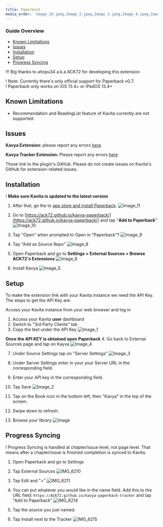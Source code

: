 ```yaml
---
title: Paperback
media_order: 'Image_10.jpeg,Image_2.jpeg,Image_3.jpeg,Image_4.jpeg,Image_5.jpeg,Image_6.jpeg,Image.jpeg,Image_11.jpeg,Image_9.jpeg,Image_1.jpeg,Image_7.jpeg,Image_8.jpeg,IMG_6211.PNG,IMG_6210.PNG,IMG_6215.PNG'
---
```


### Guide Overview
* [Known Limitations](#known-limitations)
* [Issues](#issues)
* [Installation](#installation)
* [Setup](#setup)
* [Progress Syncing](#progress-syncing)

!!! Big thanks to aitopu34 a.k.a ACK72 for developing this extension

! Note: Currently there's only official support for Paperback v0.7.<br/>
! Paperback only works on iOS 13.4+ or iPadOS 13.4+

## Known Limitations
* Recommendation and ReadingList feature of Kavita currently are not supported.

## Issues
**Kavya Extension:** please report any errors [here](https://github.com/ACK72/kavya-paperback/issues/new?assignees=ACK72&labels=&template=bug_report.md&title=%5BBUG%5D). 

**Kavya Tracker Extension:** Please report any errors [here](https://github.com/ACK72/kavya-paperback-tracker/issues/new?assignees=ACK72&title=%5BBUG%5D)

Those link to the plugin's GitHub. Please do not create issues on Kavita's GitHub for extension-related issues.

## Installation

! **Make sure Kavita is updated to the latest version**

1. After that, go the to [app store and install Paperback](https://apps.apple.com/us/app/paperback-a-komga-client/id1626613373).
![Image_11](Image_11.jpeg?resize=450,450 "Image_11")

2. Go to [https://ack72.github.io/kavya-paperback/](https://ack72.github.io/kavya-paperback/) and tap "**Add to Paperback**"
![Image_10](Image_10.jpeg?resize=450,450 "Image_10")

3. Tap "Open" when prompted to Open in "Paperback"?
![Image_9](Image_9.jpeg?resize=450,450 "Image_9")

4. Tap "Add as Source Repo"
![Image_8](Image_8.jpeg?resize=450,450 "Image_8")

5. Open Paperback and go to **Settings > External Sources > Browse ACK72's Extensions**
![Image_6](Image_6.jpeg?resize=450,450 "Image_6")

6. Install Kavya
![Image_5](Image_5.jpeg?resize=450,450 "Image_5")

## Setup

To make the extension link with your Kavita instance we need the API Key.
The steps to get the API Key are:

Access your Kavita instance from your web browser and log in
1. Access your Kavita **user** dashboard
2. Switch to "3rd Party Clients" tab
3. Copy the text under the API Key
![Image_1](Image_1.jpeg?resize=450,450 "Image_1")

**Once the API KEY is obtained open Paperback**
4. Go back to External Sources page and tap on Kayva
![Image_4](Image_4.jpeg?resize=450,450 "Image_4")

7. Under Source Settings tap on "Server Settings"
![Image_3](Image_3.jpeg?resize=450,450 "Image_3")

9. Under Server Settings enter in your your Server URL in the corresponding field.
10. Enter your API key in the corresponding field.
12. Tap Save
![Image_2](Image_2.jpeg?resize=450,450 "Image_2")


13. Tap on the Book icon in the bottom left, then "Kavya" in the top of the screen.
14. Swipe down to refresh.
15. Browse your library 
![Image](Image.jpeg?resize=450,450 "Image")

## Progress Syncing
! Progress Syncing is handled at chapter/issue level, not page level. That means after a chapter/issue is finished completion is synced to Kavita.

1. Open Paperback and go to Settings
2. Tap External Sources
![IMG_6210](IMG_6210.PNG?resize=450,450 "IMG_6210")

3. Tap Edit and "+"
![IMG_6211](IMG_6211.PNG?resize=450,450 "IMG_6211")

4. You can put whatever you would like in the name field. Add this to the URL field: `https://ACK72.github.io/kavya-paperback-tracker` and tap "Add to Paperback"
![IMG_6214](IMG_6214.PNG?resize=450,450 "IMG_6214")

5. Tap the source you just named.
6. Tap Install next to the Tracker
![IMG_6215](IMG_6215.PNG?resize=450,450 "IMG_6215")